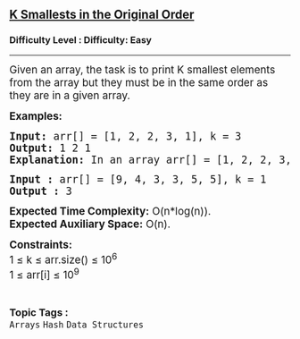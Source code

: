 <h2><a href="https://www.geeksforgeeks.org/problems/print-k-smallest-elements-in-their-original-order5407/1?page=7&category=Hash&sortBy=submissions">K Smallests in the Original Order</a></h2><h3>Difficulty Level : Difficulty: Easy</h3><hr><div class="problems_problem_content__Xm_eO"><p><span style="font-size: 14pt;">Given an array, the task is to print K smallest elements from the array but they must be in the same order as they are in a given array.</span></p>
<p><span style="font-size: 14pt;"><strong>Examples:</strong></span></p>
<pre><span style="font-size: 14pt;"><strong>Input:</strong> arr[] = [1, 2, 2, 3, 1], k = 3
<strong>Output:</strong> 1 2 1
<strong>Explanation: </strong>In an array arr[] = [1, 2, 2, 3, 1] the smallest element is 1, the second smallest element is also 1 and the third smallest element is also 2. So, we will return [1, 2, 1] as an answer.</span></pre>
<pre><span style="font-size: 14pt;"><strong>Input :</strong> arr[] = [9, 4, 3, 3, 5, 5], k = 1<strong>
Output :</strong> 3</span></pre>
<p><span style="font-size: 14pt;"><strong>Expected Time Complexity:</strong> O(n*log(n)).<br><strong>Expected Auxiliary Space:</strong> O(n).</span></p>
<p><span style="font-size: 14pt;"><strong>Constraints:</strong><br>1 ≤ k ≤ arr.size() ≤ 10<sup>6</sup><br>1 ≤ arr[i] ≤ 10<sup>9</sup></span></p></div><br><p><span style=font-size:18px><strong>Topic Tags : </strong><br><code>Arrays</code>&nbsp;<code>Hash</code>&nbsp;<code>Data Structures</code>&nbsp;